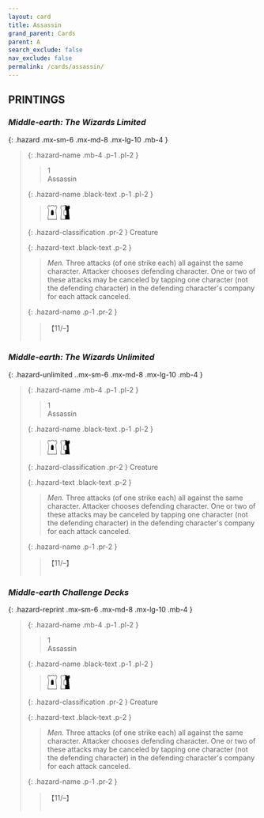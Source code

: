 ```yaml
---
layout: card
title: Assassin
grand_parent: Cards
parent: A
search_exclude: false
nav_exclude: false
permalink: /cards/assassin/
---
```


## PRINTINGS


### _Middle-earth: The Wizards Limited_

{: .hazard .mx-sm-6 .mx-md-8 .mx-lg-10 .mb-4 }
> {: .hazard-name .mb-4 .p-1 .pl-2 }
> > <div class="hazard-mp">1</div>
> > <div class="card-name">Assassin</div>
>
> {: .hazard-name .black-text .p-1 .pl-2 }
> > ![](/assets/images/free-hold.svg)&ensp;![](/assets/images/border-hold.svg)
>
> {: .hazard-classification .pr-2 }
> Creature
>
> {: .hazard-text .black-text .p-2 }
> > _Men._ Three attacks (of one strike each) all against the same character. Attacker chooses defending character. One or two of these attacks may be canceled by tapping one character (not the defending character) in the defending character's company for each attack canceled. 
>
> {: .hazard-name .p-1 .pr-2 }
> > <div class="card-shield">【11/&ndash;】</div>
> > <div class="card-corruption">&nbsp;</div>

### _Middle-earth: The Wizards Unlimited_

{: .hazard-unlimited ..mx-sm-6 .mx-md-8 .mx-lg-10 .mb-4 }
> {: .hazard-name .mb-4 .p-1 .pl-2 }
> > <div class="hazard-mp">1</div>
> > <div class="card-name">Assassin</div>
>
> {: .hazard-name .black-text .p-1 .pl-2 }
> > ![](/assets/images/free-hold.svg)&ensp;![](/assets/images/border-hold.svg)
>
> {: .hazard-classification .pr-2 }
> Creature
>
> {: .hazard-text .black-text .p-2 }
> > _Men._ Three attacks (of one strike each) all against the same character. Attacker chooses defending character. One or two of these attacks may be canceled by tapping one character (not the defending character) in the defending character's company for each attack canceled. 
>
> {: .hazard-name .p-1 .pr-2 }
> > <div class="card-shield">【11/&ndash;】</div>
> > <div class="card-corruption-white">&nbsp;</div>

### _Middle-earth Challenge Decks_

{: .hazard-reprint .mx-sm-6 .mx-md-8 .mx-lg-10 .mb-4 }
> {: .hazard-name .mb-4 .p-1 .pl-2 }
> > <div class="hazard-mp">1</div>
> > <div class="card-name">Assassin</div>
>
> {: .hazard-name .black-text .p-1 .pl-2 }
> > ![](/assets/images/free-hold.svg)&ensp;![](/assets/images/border-hold.svg)
>
> {: .hazard-classification .pr-2 }
> Creature
>
> {: .hazard-text .black-text .p-2 }
> > _Men._ Three attacks (of one strike each) all against the same character. Attacker chooses defending character. One or two of these attacks may be canceled by tapping one character (not the defending character) in the defending character's company for each attack canceled. 
>
> {: .hazard-name .p-1 .pr-2 }
> > <div class="card-shield">【11/&ndash;】</div>
> > <div class="card-corruption-white">&nbsp;</div>
